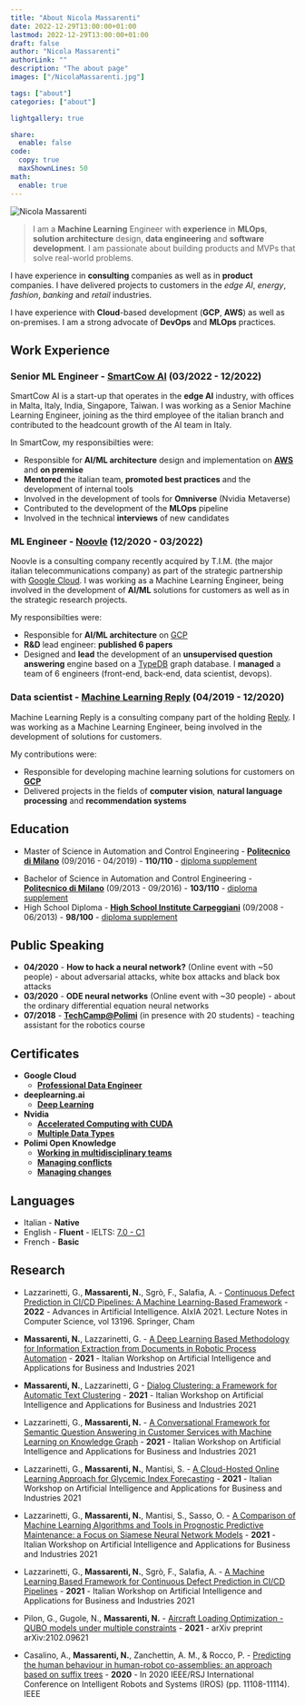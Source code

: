 ```yaml
---
title: "About Nicola Massarenti"
date: 2022-12-29T13:00:00+01:00
lastmod: 2022-12-29T13:00:00+01:00
draft: false
author: "Nicola Massarenti"
authorLink: ""
description: "The about page"
images: ["/NicolaMassarenti.jpg"]

tags: ["about"]
categories: ["about"]

lightgallery: true

share:
  enable: false
code:
  copy: true
  maxShownLines: 50
math:
  enable: true
---
```


![Nicola Massarenti](/images/NicolaMassarenti.jpg " ")

> I am a **Machine Learning** Engineer with **experience** in **MLOps**, **solution architecture** design, **data engineering** and **software development**. I am passionate about building products and MVPs that solve real-world problems.


I have experience in **consulting** companies as well as in **product** companies. I have delivered projects to customers in the *edge AI*, *energy*, *fashion*, *banking* and *retail* industries.

I have experience with **Cloud**-based development (**GCP**, **AWS**) as well as on-premises. I am a strong advocate of **DevOps** and **MLOps** practices.



## Work Experience

### Senior ML Engineer - [**SmartCow AI**](https://smartcow.ai/) (03/2022 - 12/2022)

SmartCow AI is a start-up that operates in the **edge AI** industry, with offices in Malta, Italy, India, Singapore, Taiwan. I was working as a Senior Machine Learning Engineer, joining as the third employee of the italian branch and contributed to the headcount growth of the AI team in Italy.

In SmartCow, my responsibilties were:
* Responsible for **AI/ML architecture** design and implementation on [**AWS**](https://aws.amazon.com/) and **on premise**
* **Mentored** the italian team, **promoted best practices** and the development of internal tools
* Involved in the development of tools for **Omniverse** (Nvidia Metaverse)
* Contributed to the development of the **MLOps** pipeline
* Involved in the technical **interviews** of new candidates

### ML Engineer - [**Noovle**](https://noovle.com/) (12/2020 - 03/2022)

Noovle is a consulting company recently acquired by T.I.M. (the major italian telecommunications company) as part of the strategic partnership with [Google Cloud](https://cloud.google.com/). I was working as a Machine Learning Engineer, being involved in the development of **AI/ML** solutions for customers as well as in the strategic research projects.

My responsibilties were:
* Responsible for **AI/ML architecture** on [GCP](https://cloud.google.com/)
* **R&D** lead engineer: **published 6 papers**
* Designed and **lead** the development of an **unsupervised question answering** engine based on a [TypeDB](https://vaticle.com/) graph database. I **managed** a team of 6 engineers (front-end, back-end, data scientist, devops).

### Data scientist - [**Machine Learning Reply**](https://www.reply.com/en/it/machine-learning) (04/2019 - 12/2020)

Machine Learning Reply is a consulting company part of the holding [Reply](https://www.reply.com/en/it). I was working as a Machine Learning Engineer, being involved in the development of solutions for customers.

My contributions were:
* Responsible for developing machine learning solutions for customers on [**GCP**](https://cloud.google.com/)
* Delivered projects in the fields of **computer vision**, **natural language processing** and **recommendation systems**

## Education

* Master of Science in Automation and Control Engineering - [**Politecnico di Milano**](https://www.polimi.it/en/) (09/2016 - 04/2019) - **110/110** - [diploma supplement](https://drive.google.com/file/d/1-Ij7C9yBnjStzlScv1bUmwkAG_s9Wya5/view)
- Bachelor of Science in Automation and Control Engineering - [**Politecnico di Milano**](https://www.polimi.it/en/) (09/2013 - 09/2016) - **103/110** - [diploma supplement](https://drive.google.com/file/d/0B9b__aLfafJYbkdiNVJHalB4UzA/view?resourcekey=0-Ae71zNk0CS6T6oeMSJ_lIQ)
- High School Diploma - [**High School Institute Carpeggiani**](http://www.iiscopernico.edu.it/) (09/2008 - 06/2013) - **98/100** - [diploma supplement](https://drive.google.com/file/d/0B9b__aLfafJYdVBKLWFpeWUzNGs/view?resourcekey=0-okfqZo_zVOJZtub0vRGO7Q)

## Public Speaking

* **04/2020** - **How to hack a neural network?** (Online event with ~50 people) - about adversarial attacks, white box attacks and black box attacks
* **03/2020** - **ODE neural networks** (Online event with ~30 people) - about the ordinary differential equation neural networks
* **07/2018** - [**TechCamp@Polimi**](https://techcamp.polimi.it/techcamp-il-progetto/) (in presence with 20 students) - teaching assistant for the robotics course

## Certificates

* **Google Cloud**
  * [**Professional Data Engineer**](https://drive.google.com/file/d/1NxfI-BmBkWSjecgJcaMmM_EMajQfas10/view)
* **deeplearning.ai**
  * [**Deep Learning**](https://drive.google.com/file/d/1FNduP6WUbA-PGrXwImyLzw9UTG_dp2_s/view)
* **Nvidia**
  * [**Accelerated Computing with CUDA**](https://drive.google.com/file/d/12SEhu5aLvGXkvnhItCozxSm3K7Cy5mlR/view)
  * [**Multiple Data Types**](https://drive.google.com/file/d/18An8h2tRGtgYdQep_YjXUL0CR0DFgPeF/view)
* **Polimi Open Knowledge**
  * [**Working in multidisciplinary teams**](https://drive.google.com/file/d/0B9b__aLfafJYeHFaMmVqTmJwbUk/view?resourcekey=0-FGDgLh3hC_rqF2eHPDrcuw)
  * [**Managing conflicts**](https://drive.google.com/file/d/0B9b__aLfafJYMk95djhaenlLT2s/view?resourcekey=0-ZUhtbxFKxow4YpxSeNe6-Q)
  * [**Managing changes**](https://drive.google.com/file/d/0B9b__aLfafJYWmFMX0k2ejY5YkU/view?resourcekey=0-xDB2SYWl4idHkoZv_jI1uw)

## Languages

* Italian - **Native**
* English - **Fluent** - IELTS: [7.0 - C1](https://drive.google.com/file/d/0B9b__aLfafJYYmxEQnhTNFJELXM/view?resourcekey=0-fDJVrt1sBNp-wCOldgdE9A)
* French - **Basic**

## Research

* Lazzarinetti, G., **Massarenti, N.**, Sgrò, F., Salafia, A. - [Continuous Defect Prediction in CI/CD Pipelines: A Machine Learning-Based Framework](https://link.springer.com/chapter/10.1007/978-3-031-08421-8_41) - **2022** -  Advances in Artificial Intelligence. AIxIA 2021. Lecture Notes in Computer Science, vol 13196. Springer, Cham

* **Massarenti, N.**, Lazzarinetti, G. - [A Deep Learning Based Methodology for Information Extraction from Documents in Robotic Process Automation](http://ceur-ws.org/Vol-3102/paper1.pdf) - **2021** - Italian Workshop on Artificial Intelligence and Applications for Business and Industries 2021 

* **Massarenti, N.**, Lazzarinetti, G - [Dialog Clustering: a Framework for Automatic Text Clustering](http://ceur-ws.org/Vol-3102/paper10.pdf) - **2021** - Italian Workshop on Artificial Intelligence and Applications for Business and Industries 2021 


* Lazzarinetti, G., **Massarenti, N.** - [A Conversational Framework for Semantic Question Answering in Customer Services with Machine Learning on Knowledge Graph](http://ceur-ws.org/Vol-3102/paper13.pdf) - **2021** - Italian Workshop on Artificial Intelligence and Applications for Business and Industries 2021

* Lazzarinetti, G., **Massarenti, N.**, Mantisi, S. - [A Cloud-Hosted Online Learning Approach for Glycemic Index Forecasting](http://ceur-ws.org/Vol-3102/paper9.pdf) - **2021** - Italian Workshop on Artificial Intelligence and Applications for Business and Industries 2021 

* Lazzarinetti, G., **Massarenti, N.**, Mantisi, S., Sasso, O. - [A Comparison of Machine Learning Algorithms and Tools in Prognostic Predictive Maintenance: a Focus on Siamese Neural Network Models](http://ceur-ws.org/Vol-3102/paper11.pdf) - **2021** - Italian Workshop on Artificial Intelligence and Applications for Business and Industries 2021

* Lazzarinetti, G., **Massarenti, N.**, Sgrò, F., Salafia, A. - [A Machine Learning Based Framework for Continuous Defect Prediction in CI/CD Pipelines](http://ceur-ws.org/Vol-3102/paper4.pdf) - **2021** - Italian Workshop on Artificial Intelligence and Applications for Business and Industries 2021

* Pilon, G., Gugole, N., **Massarenti, N.** -  [Aircraft Loading Optimization  - QUBO models under multiple constraints](https://arxiv.org/pdf/2102.09621.pdf) - **2021** - arXiv preprint arXiv:2102.09621

* Casalino, A., **Massarenti, N.**, Zanchettin, A. M., \& Rocco, P. - [Predicting the human behaviour in human-robot co-assemblies: an approach based on suffix trees](http://ras.papercept.net/images/temp/IROS/files/0593.pdf) - **2020** - In 2020 IEEE/RSJ International Conference on Intelligent Robots and Systems (IROS) (pp. 11108-11114). IEEE
